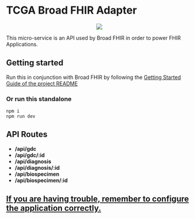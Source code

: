 # TCGA Broad FHIR Adapter

<p align="center">
  <a href="https://github.com/DataBiosphere/FHIR/workflows/TCGA%20-%20Tests/badge.svg" alt="TCGA - Tests">
    <img src="https://github.com/DataBiosphere/FHIR/workflows/TCGA%20-%20Tests/badge.svg" /></a>
</p>

This micro-service is an API used by Broad FHIR in order to power FHIR Applications.

## Getting started

Run this in conjunction with Broad FHIR by following the [Getting Started Guide of the project README](../README.md)

### Or run this standalone

```
npm i
npm run dev
```

## API Routes

- **/api/gdc**
- **/api/gdc/:id**
- **/api/diagnosis**
- **/api/diagnosis/:id**
- **/api/biospecimen**
- **/api/biospecimen/:id**

## [If you are having trouble, remember to configure the application correctly.](../docs/CONFIGURATION.md)
